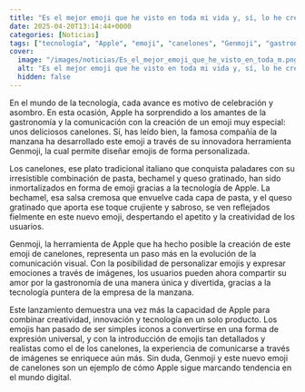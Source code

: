```yaml
---
title: "Es el mejor emoji que he visto en toda mi vida y, sí, lo he creado con Apple Intelligence"
date: 2025-04-20T13:14:44+0000
categories: [Noticias]
tags: ["tecnología", "Apple", "emoji", "canelones", "Genmoji", "gastronomía", "comunicación."]
cover:
  image: "/images/noticias/Es_el_mejor_emoji_que_he_visto_en_toda_m.png"
  alt: "Es el mejor emoji que he visto en toda mi vida y, sí, lo he creado con Apple Intelligence"
  hidden: false
---
```


En el mundo de la tecnología, cada avance es motivo de celebración y asombro. En esta ocasión, Apple ha sorprendido a los amantes de la gastronomía y la comunicación con la creación de un emoji muy especial: unos deliciosos canelones. Sí, has leído bien, la famosa compañía de la manzana ha desarrollado este emoji a través de su innovadora herramienta Genmoji, la cual permite diseñar emojis de forma personalizada.

Los canelones, ese plato tradicional italiano que conquista paladares con su irresistible combinación de pasta, bechamel y queso gratinado, han sido inmortalizados en forma de emoji gracias a la tecnología de Apple. La bechamel, esa salsa cremosa que envuelve cada capa de pasta, y el queso gratinado que aporta ese toque crujiente y sabroso, se ven reflejados fielmente en este nuevo emoji, despertando el apetito y la creatividad de los usuarios.

Genmoji, la herramienta de Apple que ha hecho posible la creación de este emoji de canelones, representa un paso más en la evolución de la comunicación visual. Con la posibilidad de personalizar emojis y expresar emociones a través de imágenes, los usuarios pueden ahora compartir su amor por la gastronomía de una manera única y divertida, gracias a la tecnología puntera de la empresa de la manzana.

Este lanzamiento demuestra una vez más la capacidad de Apple para combinar creatividad, innovación y tecnología en un solo producto. Los emojis han pasado de ser simples iconos a convertirse en una forma de expresión universal, y con la introducción de emojis tan detallados y realistas como el de los canelones, la experiencia de comunicarse a través de imágenes se enriquece aún más. Sin duda, Genmoji y este nuevo emoji de canelones son un ejemplo de cómo Apple sigue marcando tendencia en el mundo digital.
